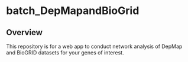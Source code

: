 # batch_DepMapandBioGrid

## Overview

This repository is for a web app to conduct network analysis of DepMap and BioGRID datasets for your genes of interest.
